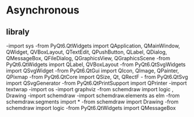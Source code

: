 # Asynchronous
## libraly
-import sys 
-from PyQt6.QtWidgets import QApplication, QMainWindow, QWidget, QVBoxLayout, QTextEdit, QPushButton, QLabel, QDialog, QMessageBox, QFileDialog, QGraphicsView, QGraphicsScene 
-from PyQt6.QtWidgets import QLabel, QVBoxLayout 
-from PyQt6.QtSvgWidgets import QSvgWidget 
-from PyQt6.QtGui import QIcon, QImage, QPainter, QPixmap 
-from PyQt6.QtCore import QSize, Qt, QRectF -
from PyQt6.QtSvg import QSvgGenerator 
-from PyQt6.QtPrintSupport import QPrinter 
-import textwrap 
-import os 
-import graphviz 
-from schemdraw import logic , Drawing 
-import schemdraw 
-import schemdraw.elements as elm 
-from schemdraw.segments import * 
-from schemdraw import Drawing 
-from schemdraw import logic 
-from PyQt6.QtWidgets import QMessageBox
